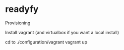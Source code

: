 # readyfy

Provisioning

Install vagrant (and virtualbox if you want a local install)

cd to ./configuration/vagrant
vagrant up